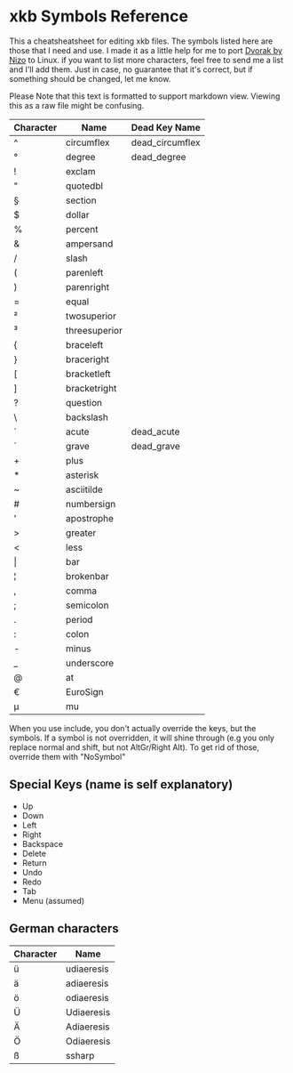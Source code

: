 # xkb Symbols Reference
This a cheatsheatsheet for editing xkb files. The symbols listed here are those that I need and use.
I made it as a little help for me to port [Dvorak by Nizo](https://github.com/theNizo/DvorakByNizo-German) to Linux.
if you want to list more characters, feel free to send me a list and I'll add them.
Just in case, no guarantee that it's correct, but if something should be changed, let me know.

Please Note that this text is formatted to support markdown view. Viewing this as a raw file might be confusing.

| Character | Name | Dead Key Name |
|-|-|-|
| ^ | circumflex | dead_circumflex |
| ° | degree | dead_degree |
| ! | exclam | |
| " | quotedbl | |
| § | section | |
| $ | dollar | |
| % | percent | |
| & | ampersand | |
| / | slash | |
| ( | parenleft | |
| ) | parenright | |
| = | equal | |
| ² | twosuperior | |
| ³ | threesuperior | |
| { | braceleft | |
| } | braceright | |
| \[ | bracketleft | |
| \] | bracketright | |
| ? | question | |
| \ | backslash | |
| ´ | acute | dead_acute |
| \` | grave | dead_grave |
| \+ | plus | |
| \* | asterisk | |
| ~ | asciitilde | |
| # | numbersign | |
| ' | apostrophe | |
| > | greater | |
| < | less | |
| \| | bar | |
| ¦ | brokenbar | |
| , | comma | |
| ; | semicolon | |
| . | period | |
| : | colon | |
| \- | minus | |
| _ | underscore | |
| @ | at | |
| € | EuroSign | |
| µ | mu | |

When you use include, you don't actually override the keys, but the symbols. If a symbol is not overridden, it will shine through (e.g you only replace normal and shift, but not AltGr/Right Alt). To get rid of those, override them with "NoSymbol"

## Special Keys (name is self explanatory)

* Up
* Down
* Left
* Right
* Backspace
* Delete
* Return
* Undo
* Redo
* Tab
* Menu (assumed)

## German characters

| Character | Name |
|-|-|
| ü | udiaeresis |
| ä | adiaeresis |
| ö | odiaeresis |
| Ü | Udiaeresis |
| Ä | Adiaeresis |
| Ö | Odiaeresis |
| ß | ssharp |

